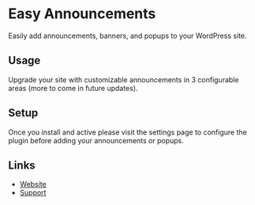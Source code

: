 # Easy Announcements

Easily add announcements, banners, and popups to your WordPress site.

## Usage

Upgrade your site with customizable announcements in 3 configurable areas (more to come in future updates).

## Setup
Once you install and active please visit the settings page to configure the plugin before adding your announcements or popups.

## Links
* [Website](https://www.phillywebteam.com/)
* [Support](https://www.phillywebteam.com/contact)
